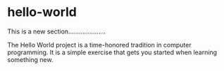 # hello-world
This is a new section.....................

The Hello World project is a time-honored tradition in computer programming. It is a simple exercise that gets you started when learning something new. 
